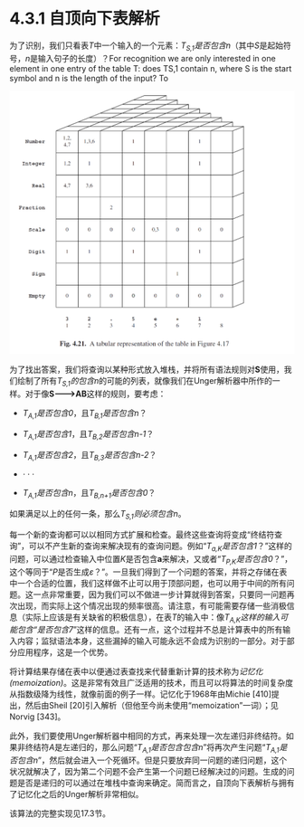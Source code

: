 # 4.3.1 自顶向下表解析

为了识别，我们只看表*T*中一个输入的一个元素：*T<sub>S,1</sub>*是否包含*n*（其中*S*是起始符号，*n*是输入句子的长度）？For recognition we are only interested in one element in one entry of the table T: does TS,1 contain n, where S is the start symbol and n is the length of the input? To

![图1](../../img/4.3.1_1-Fig.4.21.png)

为了找出答案，我们将查询以某种形式放入堆栈，并将所有语法规则对**S**使用，我们绘制了所有*T<sub>S,1</sub>*的包含*n*的可能的列表，就像我们在Unger解析器中所作的一样。对于像**S--->AB**这样的规则，要考虑：

- *T<sub>A,1</sub>*是否包含*0*，且*T<sub>B,1</sub>*是否包含*n*？

- *T<sub>A,1</sub>*是否包含*1*，且*T<sub>B,2</sub>*是否包含*n-1*？

- *T<sub>A,1</sub>*是否包含*2*，且*T<sub>B,3</sub>*是否包含*n-2*？

- · · ·

- *T<sub>A,1</sub>*是否包含*n*，且*T<sub>B,n+1</sub>*是否包含*0*？

如果满足以上的任何一条，那么*T<sub>S,1</sub>*则必须包含*n*。

每一个新的查询都可以以相同方式扩展和检查。最终这些查询将变成“终结符查询”，可以不产生新的查询来解决现有的查询问题。例如“*T<sub>a,K</sub>*是否包含*1*？”这样的问题，可以通过检查输入中位置*K*是否包含**a**来解决，又或者“*T<sub>P,K</sub>*是否包含*0*？”，这个等同于“*P*是否生成*ε*？”。一旦我们得到了一个问题的答案，并将之存储在表中一个合适的位置，我们这样做不止可以用于顶部问题，也可以用于中间的所有问题。这一点非常重要，因为我们可以不做进一步计算就得到答案，只要同一问题再次出现，而实际上这个情况出现的频率很高。请注意，有可能需要存储一些消极信息（实际上应该是有关缺省的积极信息），在表*T*的输入中：像*T<sub>A,K</sub>*这样的输入可能包含“是否包含*7*”这样的信息。还有一点，这个过程并不总是计算表中的所有输入内容；监狱语法本身，这些漏掉的输入可能永远不会成为识别的一部分。对于部分应用程序，这是一个优势。

将计算结果存储在表中以便通过表查找来代替重新计算的技术称为*记忆化(memoization)*。这是非常有效且广泛适用的技术，而且可以将算法的时间复杂度从指数级降为线性，就像前面的例子一样。记忆化于1968年由Michie [410]提出，然后由Sheil [20]引入解析（但他至今尚未使用“memoization”一词）；见Norvig [343]。

此外，我们要使用Unger解析器中相同的方式，再来处理一次左递归非终结符。如果非终结符*A*是左递归的，那么问题“*T<sub>A,1</sub>*是否包含包含*n*”将再次产生问题“*T<sub>A,1</sub>*是否包含*n*”，然后就会进入一个死循环。但是只要放弃同一问题的递归问题，这个状况就解决了，因为第二个问题不会产生第一个问题已经解决过的问题。生成的问题是否是递归的可以通过在堆栈中查询来确定。简而言之，自顶向下表解析与拥有了记忆化之后的Unger解析非常相似。

该算法的完整实现见17.3节。